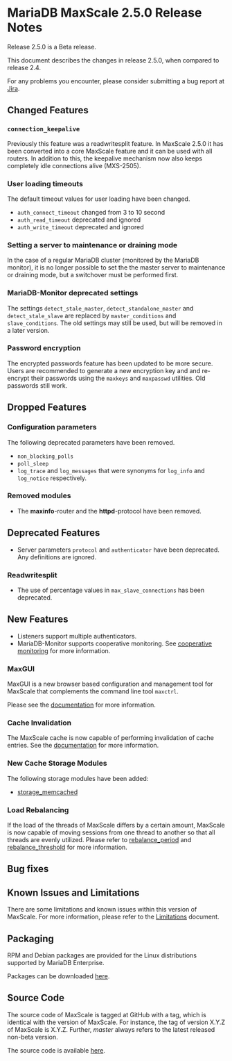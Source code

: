 # MariaDB MaxScale 2.5.0 Release Notes

Release 2.5.0 is a Beta release.

This document describes the changes in release 2.5.0, when compared to
release 2.4.

For any problems you encounter, please consider submitting a bug
report at [Jira](https://jira.mariadb.org).

## Changed Features

### `connection_keepalive`

Previously this feature was a readwritesplit feature. In MaxScale 2.5.0 it has
been converted into a core MaxScale feature and it can be used with all
routers. In addition to this, the keepalive mechanism now also keeps completely
idle connections alive (MXS-2505).

### User loading timeouts

The default timeout values for user loading have been changed.

* `auth_connect_timeout` changed from 3 to 10 second
* `auth_read_timeout` deprecated and ignored
* `auth_write_timeout` deprecated and ignored

### Setting a server to maintenance or draining mode

In the case of a regular MariaDB cluster (monitored by the MariaDB monitor),
it is no longer possible to set the the master server to maintenance or
draining mode, but a switchover must be performed first.

### MariaDB-Monitor deprecated settings

The settings `detect_stale_master`, `detect_standalone_master` and
`detect_stale_slave`  are replaced by `master_conditions` and
`slave_conditions`. The old settings may still be used, but will be removed in
a later version.

### Password encryption

The encrypted passwords feature has been updated to be more secure. Users are
recommended to generate a new encryption key and and re-encrypt their passwords
using the `maxkeys` and `maxpasswd` utilities. Old passwords still work.

## Dropped Features

### Configuration parameters

The following deprecated parameters have been removed.

* `non_blocking_polls`
* `poll_sleep`
* `log_trace` and `log_messages` that were synonyms for `log_info` and
  `log_notice` respectively.

### Removed modules

* The **maxinfo**-router and the **httpd**-protocol have been removed.

## Deprecated Features

* Server parameters `protocol` and `authenticator` have been deprecated. Any
  definitions are ignored.

### Readwritesplit

* The use of percentage values in `max_slave_connections` has been deprecated.

## New Features

* Listeners support multiple authenticators.
* MariaDB-Monitor supports cooperative monitoring. See
[cooperative monitoring](../Monitors/MariaDB-Monitor.md#cooperative-monitoring)
for more information.

### MaxGUI

MaxGUI is a new browser based configuration and management tool for
MaxScale that complements the command line tool `maxctrl`.

Please see the
[documentation](../Getting-Started/MaxGUI.md)
for more information.

### Cache Invalidation

The MaxScale cache is now capable of performing invalidation of cache
entries. See the
[documentation](../Filters/Cache.md#invalidation)
for more information.

### New Cache Storage Modules

The following storage modules have been added:
* [storage_memcached](../Filters/Cache.md#storage_memcached)

### Load Rebalancing

If the load of the threads of MaxScale differs by a certain amount,
MaxScale is now capable of moving sessions from one thread to another
so that all threads are evenly utilized. Please refer to
[rebalance_period](../Getting-Started/Configuration-Guide.md#rebalance_period)
and
[rebalance_threshold](../Getting-Started/Configuration-Guide.md#rebalance_threshold)
for more information.

## Bug fixes

## Known Issues and Limitations

There are some limitations and known issues within this version of MaxScale.
For more information, please refer to the [Limitations](../About/Limitations.md) document.

## Packaging

RPM and Debian packages are provided for the Linux distributions supported
by MariaDB Enterprise.

Packages can be downloaded [here](https://mariadb.com/resources/downloads).

## Source Code

The source code of MaxScale is tagged at GitHub with a tag, which is identical
with the version of MaxScale. For instance, the tag of version X.Y.Z of MaxScale
is X.Y.Z. Further, *master* always refers to the latest released non-beta version.

The source code is available [here](https://github.com/mariadb-corporation/MaxScale).
